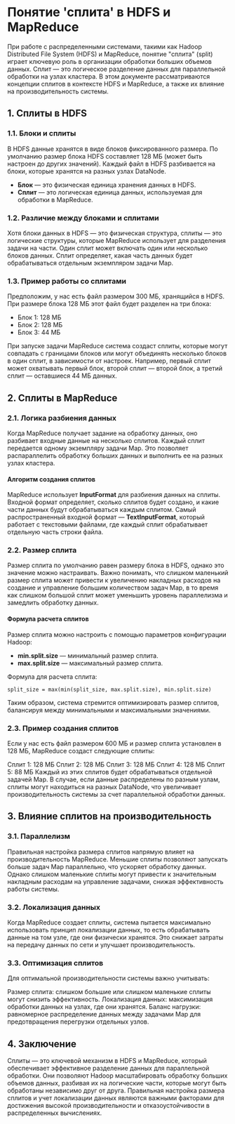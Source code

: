 # Понятие 'сплита' в HDFS и MapReduce

При работе с распределенными системами, такими как Hadoop Distributed File System (HDFS) и MapReduce, понятие "сплита" (split) играет ключевую роль в организации обработки больших объемов данных. Сплит — это логическое разделение данных для параллельной обработки на узлах кластера. В этом документе рассматриваются концепции сплитов в контексте HDFS и MapReduce, а также их влияние на производительность системы.

## 1. Сплиты в HDFS

### 1.1. Блоки и сплиты

В HDFS данные хранятся в виде блоков фиксированного размера. По умолчанию размер блока HDFS составляет 128 МБ (может быть настроен до других значений). Каждый файл в HDFS разбивается на блоки, которые хранятся на разных узлах DataNode.

- **Блок** — это физическая единица хранения данных в HDFS.
- **Сплит** — это логическая единица данных, используемая для обработки в MapReduce.

### 1.2. Различие между блоками и сплитами

Хотя блоки данных в HDFS — это физическая структура, сплиты — это логические структуры, которые MapReduce использует для разделения задачи на части. Один сплит может включать один или несколько блоков данных. Сплит определяет, какая часть данных будет обрабатываться отдельным экземпляром задачи Map.

### 1.3. Пример работы со сплитами

Предположим, у нас есть файл размером 300 МБ, хранящийся в HDFS. При размере блока 128 МБ этот файл будет разделен на три блока:

- Блок 1: 128 МБ
- Блок 2: 128 МБ
- Блок 3: 44 МБ

При запуске задачи MapReduce система создаст сплиты, которые могут совпадать с границами блоков или могут объединять несколько блоков в один сплит, в зависимости от настроек. Например, первый сплит может охватывать первый блок, второй сплит — второй блок, а третий сплит — оставшиеся 44 МБ данных.

## 2. Сплиты в MapReduce

### 2.1. Логика разбиения данных

Когда MapReduce получает задание на обработку данных, оно разбивает входные данные на несколько сплитов. Каждый сплит передается одному экземпляру задачи Map. Это позволяет распараллелить обработку больших данных и выполнить ее на разных узлах кластера.

#### Алгоритм создания сплитов

MapReduce использует **InputFormat** для разбиения данных на сплиты. Входной формат определяет, сколько сплитов будет создано, и какие части данных будут обрабатываться каждым сплитом. Самый распространенный входной формат — **TextInputFormat**, который работает с текстовыми файлами, где каждый сплит обрабатывает отдельную часть строки файла.

### 2.2. Размер сплита

Размер сплита по умолчанию равен размеру блока в HDFS, однако это значение можно настраивать. Важно понимать, что слишком маленький размер сплита может привести к увеличению накладных расходов на создание и управление большим количеством задач Map, в то время как слишком большой сплит может уменьшить уровень параллелизма и замедлить обработку данных.

#### Формула расчета сплитов

Размер сплита можно настроить с помощью параметров конфигурации Hadoop:

- **min.split.size** — минимальный размер сплита.
- **max.split.size** — максимальный размер сплита.

Формула для расчета сплита:

```text
split_size = max(min(split_size, max.split.size), min.split.size)
```

Таким образом, система стремится оптимизировать размер сплитов, балансируя между минимальными и максимальными значениями.

### 2.3. Пример создания сплитов
Если у нас есть файл размером 600 МБ и размер сплита установлен в 128 МБ, MapReduce создаст следующие сплиты:

Сплит 1: 128 МБ
Сплит 2: 128 МБ
Сплит 3: 128 МБ
Сплит 4: 128 МБ
Сплит 5: 88 МБ
Каждый из этих сплитов будет обрабатываться отдельной задачей Map. В случае, если данные распределены по разным узлам, сплиты могут находиться на разных DataNode, что увеличивает производительность системы за счет параллельной обработки данных.

## 3. Влияние сплитов на производительность
### 3.1. Параллелизм
Правильная настройка размера сплитов напрямую влияет на производительность MapReduce. Меньшие сплиты позволяют запускать больше задач Map параллельно, что ускоряет обработку данных. Однако слишком маленькие сплиты могут привести к значительным накладным расходам на управление задачами, снижая эффективность работы системы.

### 3.2. Локализация данных
Когда MapReduce создает сплиты, система пытается максимально использовать принцип локализации данных, то есть обрабатывать данные на том узле, где они физически хранятся. Это снижает затраты на передачу данных по сети и улучшает производительность.

### 3.3. Оптимизация сплитов
Для оптимальной производительности системы важно учитывать:

Размер сплита: слишком большие или слишком маленькие сплиты могут снизить эффективность.
Локализация данных: максимизация обработки данных на узлах, где они хранятся.
Баланс нагрузки: равномерное распределение данных между задачами Map для предотвращения перегрузки отдельных узлов.
## 4. Заключение
Сплиты — это ключевой механизм в HDFS и MapReduce, который обеспечивает эффективное разделение данных для параллельной обработки. Они позволяют Hadoop масштабировать обработку больших объемов данных, разбивая их на логические части, которые могут быть обработаны независимо друг от друга. Правильная настройка размера сплитов и учет локализации данных являются важными факторами для достижения высокой производительности и отказоустойчивости в распределенных вычислениях.
